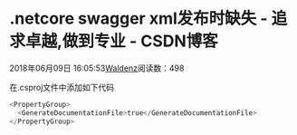 
# .netcore swagger xml发布时缺失 - 追求卓越,做到专业 - CSDN博客


2018年06月09日 16:05:53[Waldenz](https://me.csdn.net/enter89)阅读数：498


在.csproj文件中添加如下代码
```python
<PropertyGroup>
  <GenerateDocumentationFile>true</GenerateDocumentationFile>
</PropertyGroup>
```



